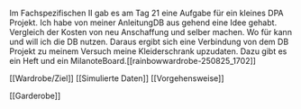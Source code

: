 Im Fachspezifischen II gab es am Tag 21 eine Aufgabe für ein kleines DPA Projekt.
Ich habe von meiner AnleitungDB aus gehend eine  Idee gehabt.
Vergleich der Kosten von neu Anschaffung und selber machen.
Wo für kann und will ich die DB nutzen.
Daraus ergibt sich eine Verbindung von dem DB Projekt zu meinem Versuch meine Kleiderschrank upzudaten. Dazu gibt es ein Heft und ein MilanoteBoard.[[rainbowwardrobe-250825_1702]]


[[Wardrobe/Ziel]]
[[Simulierte Daten]]
[[Vorgehensweise]]

[[Garderobe]]